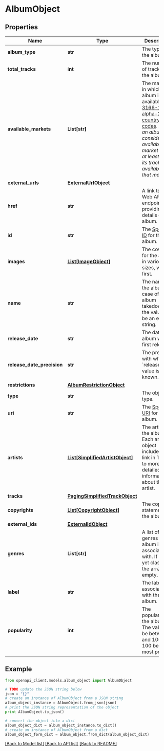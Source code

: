 # AlbumObject


## Properties
Name | Type | Description | Notes
------------ | ------------- | ------------- | -------------
**album_type** | **str** | The type of the album.  | 
**total_tracks** | **int** | The number of tracks in the album. | 
**available_markets** | **List[str]** | The markets in which the album is available: [ISO 3166-1 alpha-2 country codes](http://en.wikipedia.org/wiki/ISO_3166-1_alpha-2). _**NOTE**: an album is considered available in a market when at least 1 of its tracks is available in that market._  | 
**external_urls** | [**ExternalUrlObject**](ExternalUrlObject.md) |  | 
**href** | **str** | A link to the Web API endpoint providing full details of the album.  | 
**id** | **str** | The [Spotify ID](/documentation/web-api/concepts/spotify-uris-ids) for the album.  | 
**images** | [**List[ImageObject]**](ImageObject.md) | The cover art for the album in various sizes, widest first.  | 
**name** | **str** | The name of the album. In case of an album takedown, the value may be an empty string.  | 
**release_date** | **str** | The date the album was first released.  | 
**release_date_precision** | **str** | The precision with which &#x60;release_date&#x60; value is known.  | 
**restrictions** | [**AlbumRestrictionObject**](AlbumRestrictionObject.md) |  | [optional] 
**type** | **str** | The object type.  | 
**uri** | **str** | The [Spotify URI](/documentation/web-api/concepts/spotify-uris-ids) for the album.  | 
**artists** | [**List[SimplifiedArtistObject]**](SimplifiedArtistObject.md) | The artists of the album. Each artist object includes a link in &#x60;href&#x60; to more detailed information about the artist.  | 
**tracks** | [**PagingSimplifiedTrackObject**](PagingSimplifiedTrackObject.md) |  | 
**copyrights** | [**List[CopyrightObject]**](CopyrightObject.md) | The copyright statements of the album.  | 
**external_ids** | [**ExternalIdObject**](ExternalIdObject.md) |  | 
**genres** | **List[str]** | A list of the genres the album is associated with. If not yet classified, the array is empty.  | 
**label** | **str** | The label associated with the album.  | 
**popularity** | **int** | The popularity of the album. The value will be between 0 and 100, with 100 being the most popular.  | 

## Example

```python
from openapi_client.models.album_object import AlbumObject

# TODO update the JSON string below
json = "{}"
# create an instance of AlbumObject from a JSON string
album_object_instance = AlbumObject.from_json(json)
# print the JSON string representation of the object
print AlbumObject.to_json()

# convert the object into a dict
album_object_dict = album_object_instance.to_dict()
# create an instance of AlbumObject from a dict
album_object_form_dict = album_object.from_dict(album_object_dict)
```
[[Back to Model list]](../README.md#documentation-for-models) [[Back to API list]](../README.md#documentation-for-api-endpoints) [[Back to README]](../README.md)


